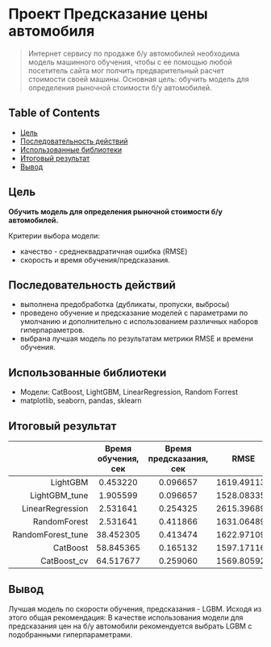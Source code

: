 # Проект Предсказание цены автомобиля
> Интернет сервису по продаже б/у автомобилей необходима модель машинного обучения, чтобы с ее помощью любой посетитель сайта мог полчить предварительный расчет стоимости своей машины. Основная цель: обучить модель для определения рыночной стоимости б/у автомобилей.

## Table of Contents
* [Цель](#Цель)
* [Последовательность действий](#Последовательность)
* [Использованные библиотеки](#Использованные)
* [Итоговый результат](#Итоговый)
* [Вывод](#Вывод)

## Цель
**Обучить модель для определения рыночной стоимости б/у автомобилей.**

Критерии выбора модели: 
* качество - среднеквадратичная ошибка (RMSE)
* скорость и время обучения/предсказания.

## Последовательность действий
- выполнена предобработка (дубликаты, пропуски, выбросы)
- проведено обучение и предсказание моделей с параметрами по умолчанию и дополнительно с использованием различных наборов гиперпараметров. 
- выбрана лучшая модель по результатам метрики RMSE и времени обучения.

## Использованные библиотеки
- Модели: CatBoost, LightGBM, LinearRegression, Random Forrest
- matplotlib, seaborn, pandas, sklearn

## Итоговый результат
|                   | Время  обучения, сек | Время  предсказания, сек |     RMSE    |
|------------------:|:--------------------:|:------------------------:|:-----------:|
| LightGBM          |       0.453220       |         0.096657         | 1619.491135 |
| LightGBM_tune     |       1.905599       |         0.096657         | 1528.083352 |
| LinearRegression  |       2.531641       |         0.254325         | 2615.396890 |
| RandomForest      |       2.531641       |         0.411866         | 1631.064896 |
| RandomForest_tune |       38.452305      |         0.413474         | 1622.971090 |
| CatBoost          |       58.845365      |         0.165132         | 1597.171163 |
| CatBoost_cv       |       64.517677      |         0.259060         | 1569.805924 |


## Вывод
Лучшая модель по скорости обучения, предсказания - LGBM.
Исходя из этого общая рекомендация:
В качестве использования модели для предсказания цен на б/у автомобили рекомендуется выбрать LGBM с подобранными гиперпараметрами.
